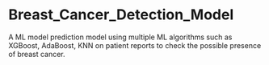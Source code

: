 # Breast_Cancer_Detection_Model


A ML model prediction model using multiple ML algorithms such as XGBoost, AdaBoost, KNN on patient reports to check the possible presence of breast cancer.
